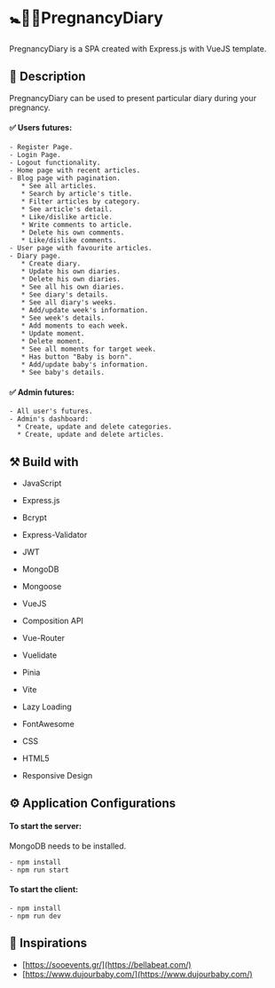 # :baby_symbol::baby_bottle::memo:PregnancyDiary
PregnancyDiary is a SPA created with Express.js with VueJS template.

## :memo: Description
PregnancyDiary can be used to present particular diary during your pregnancy.

#### :white_check_mark: Users futures: 

    - Register Page.
    - Login Page.
    - Logout functionality.
    - Home page with recent articles.
    - Blog page with pagination.
       * See all articles.
       * Search by article's title.
       * Filter articles by category.
       * See article's detail.
       * Like/dislike article.
       * Write comments to article.
       * Delete his own comments.
       * Like/dislike comments.
    - User page with favourite articles.
    - Diary page.
       * Create diary.
       * Update his own diaries.
       * Delete his own diaries.
       * See all his own diaries.
       * See diary's details.
       * See all diary's weeks.
       * Add/update week's information.
       * See week's details.
       * Add moments to each week.
       * Update moment.
       * Delete moment.
       * See all moments for target week.
       * Has button "Baby is born".
       * Add/update baby's information.
       * See baby's details.
      
#### :white_check_mark: Admin futures: 

    - All user's futures.
    - Admin's dashboard:  
      * Create, update and delete categories.
      * Create, update and delete articles.

## :hammer_and_pick: Build with

 - JavaScript

 - Express.js
 
 - Bcrypt
 
 - Express-Validator
 
 - JWT

 - MongoDB 

 - Mongoose 
 
 - VueJS

 - Composition API
 
 - Vue-Router
   
 - Vuelidate
   
 - Pinia

 - Vite
   
 - Lazy Loading
 
 - FontAwesome

 - CSS

 - HTML5
 
 - Responsive Design

## :gear: Application Configurations
 #### To start the server: 
 
MongoDB needs to be installed.

    - npm install
    - npm run start
    
 #### To start the client: 
 
    - npm install
    - npm run dev

## :star2: Inspirations

- [https://sooevents.gr/](https://bellabeat.com/)
- [https://www.dujourbaby.com/](https://www.dujourbaby.com/)
